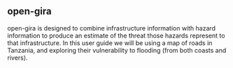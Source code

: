 ## open-gira

open-gira is designed to combine infrastructure information with hazard information to
produce an estimate of the threat those hazards represent to that infrastructure.
In this user guide we will be using a map of roads in Tanzania, and exploring their
vulnerability to flooding (from both coasts and rivers). 
